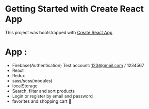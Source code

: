# Getting Started with Create React App

This project was bootstrapped with [Create React App](https://github.com/facebook/create-react-app).

# App :
*  Firebase(Authentication) Test account: 123@gmail.com / 1234567
*  React
*  Redux
*  sass/scss(modules)
*  localStorage
*  Search, filter and sort products
*  Login or register by email and password
*  favorites and shopping cart 🛒
